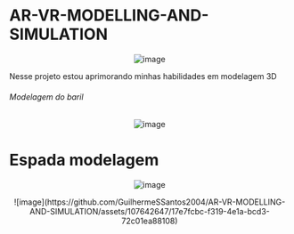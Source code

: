 # AR-VR-MODELLING-AND-SIMULATION
<div align="center">
  
![image](https://github.com/GuilhermeSSantos2004/AR-VR-MODELLING-AND-SIMULATION/assets/107642647/cd7098e8-e9d8-4e4a-a089-2e33483ca654)
</div>

Nesse projeto estou aprimorando minhas habilidades em modelagem 3D

######  Modelagem do baril

<div align="center">
  
![image](https://github.com/GuilhermeSSantos2004/AR-VR-MODELLING-AND-SIMULATION/assets/107642647/2abee3c2-f0f3-4648-a0eb-441d335d2f54)

</div>

# Espada modelagem


<div align="center">
  
![image](https://github.com/GuilhermeSSantos2004/AR-VR-MODELLING-AND-SIMULATION/assets/107642647/48dc0069-8540-4ef6-99c7-92afde9fad32)

</div>

<div align="center">
![image](https://github.com/GuilhermeSSantos2004/AR-VR-MODELLING-AND-SIMULATION/assets/107642647/17e7fcbc-f319-4e1a-bcd3-72c01ea88108)
</div>
